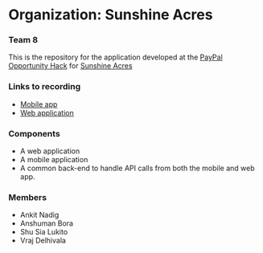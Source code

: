 # Organization: Sunshine Acres
### Team 8

This is the repository for the application developed at the [PayPal Opportunity Hack](https://devpost.com/software/team8-sunshineacres) for [Sunshine Acres](http://sunshineacres.org)

### Links to recording
* [Mobile app](https://www.youtube.com/watch?v=g4UQRvfiR_w)
* [Web application](https://www.youtube.com/watch?v=Y5FE9Bc5ZVo)

### Components
  - A web application
  - A mobile application
  - A common back-end to handle API calls from both the mobile and web app.

### Members
  - Ankit Nadig
  - Anshuman Bora
  - Shu Sia Lukito
  - Vraj Delhivala
